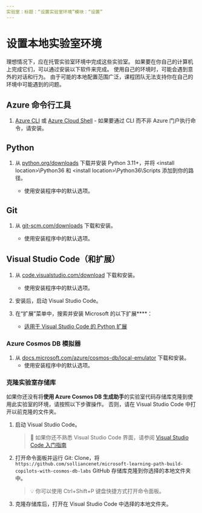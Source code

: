 ```yaml
---
实验室：标题：“设置实验室环境”模块：“设置”
---
```


# 设置本地实验室环境

理想情况下，应在托管实验室环境中完成这些实验室。 如果要在你自己的计算机上完成它们，可以通过安装以下软件来完成。 使用自己的环境时，可能会遇到意外的对话和行为。 由于可能的本地配置范围广泛，课程团队无法支持你在自己的环境中可能遇到的问题。

## Azure 命令行工具

1. [Azure CLI](https://docs.microsoft.com/cli/azure/?view=azure-cli-latest) 或 [Azure Cloud Shell](https://shell.azure.com) - 如果要通过 CLI 而不非 Azure 门户执行命令，请安装。

## Python

1. 从 [python.org/downloads] 下载并安装 Python 3.11+，并将 \<install location\>\Python36 和 \<install location>\Python36\Scripts 添加到你的路径。

    - 使用安装程序中的默认选项。

## Git

1. 从 [git-scm.com/downloads] 下载和安装。

    - 使用安装程序中的默认选项。

## Visual Studio Code（和扩展）

1. 从 [code.visualstudio.com/download] 下载和安装。

    - 使用安装程序中的默认选项。

1. 安装后，启动 Visual Studio Code。

1. 在“扩展”菜单中，搜索并安装 Microsoft 的以下扩展****：

    - [适用于 Visual Studio Code 的 Python 扩展][marketplace.visualstudio.com/mms-python.python]

### Azure Cosmos DB 模拟器

1. 从 [docs.microsoft.com/azure/cosmos-db/local-emulator] 下载和安装。
    - 使用安装程序中的默认选项。

### 克隆实验室存储库

如果你还没有将**使用 Azure Cosmos DB 生成助手**的实验室代码存储库克隆到使用此实验室的环境，请按照以下步骤操作。 否则，请在 Visual Studio Code 中打开以前克隆的文件夹。

1. 启动 Visual Studio Code。

    > &#128221; 如果你还不熟悉 Visual Studio Code 界面，请参阅 [Visual Studio Code 入门指南][code.visualstudio.com/docs/getstarted]

1. 打开命令面板并运行 Git: Clone，将 ``https://github.com/solliancenet/microsoft-learning-path-build-copilots-with-cosmos-db-labs`` GitHub 存储库克隆到你选择的本地文件夹中。

    > &#128161; 你可以使用 Ctrl+Shift+P 键盘快捷方式打开命令面板。

1. 克隆存储库后，打开在 Visual Studio Code 中选择的本地文件夹。

[code.visualstudio.com/docs/getstarted]: https://code.visualstudio.com/docs/getstarted/tips-and-tricks
[docs.microsoft.com/azure/cosmos-db/local-emulator]: https://docs.microsoft.com/azure/cosmos-db/local-emulator#download-the-emulator
[code.visualstudio.com/download]: https://code.visualstudio.com/download
[git-scm.com/downloads]: https://git-scm.com/downloads
[python.org/downloads]: https://www.python.org/downloads/
[marketplace.visualstudio.com/mms-python.python]: https://marketplace.visualstudio.com/items?itemName=ms-python.python#overview
